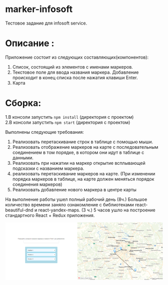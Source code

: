 # marker-infosoft
Тестовое задание для infosoft service.

# Описание :
Приложение состоит из следующих составляющих(компонентов):
1. Список, состоящий из элементов с именами маркеров.
2. Текстовое поле для ввода названия маркера. Добавление происходит в конец списка после нажатия клавиши Enter.
3. Карта

# Сборка:
1.В консоли запустить `npm install` (директория с проектом) <br>
2.В консоли запустить `npm start` (директория с проектом) 

Выполнены следующие требования:
1) Реализовать перетаскивание строк в таблице с помощью мыши.
2) Реализовать отображение маркеров на карте с последовательным соединением в том порядке, в котором они идут в таблице с данными. 
3) Реализовать при нажатии на маркер открытие всплывающей подсказки с названием маркера.
4) реализовать перетаскивание маркеров на карте. (При изменении порядка маркеров в таблице, на карте должен меняться порядок соединения маркеров)
5) Реализовать добавление нового маркера в центре карты 

На выполнение работы ушел полный рабочий день (8ч.)
Большое количество времени заняло ознакомление с библиотеками react-beautiful-dnd и react-yandex-maps. (3 ч.)
5 часов ушло на построение стандартного React + Redux приложения.

![Иллюстрация к проекту](https://github.com/oddzye/marker-infosoft/raw/master/marker-infosoft/src/img/app.png)
